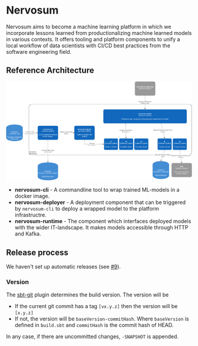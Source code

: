 # Nervosum

Nervosum aims to become a machine learning platform in which we incorporate lessons learned from productionalizing machine learned models in various contexts. It offers tooling and platform components to unify a local workflow of data scientists with CI/CD best practices from the software engineering field.

## Reference Architecture

![Reference Architecture](docs/reference-architecture.png)

* **nervosum-cli** - A commandline tool to wrap trained ML-models in a docker image.
* **nervosum-deployer** - A deployment component that can be triggered by `nervosum-cli` to deploy a wrapped model to the platform infrastructre.
* **nervosum-runtime** - The component which interfaces deployed models with the wider IT-landscape. It makes models accessible through HTTP and Kafka.

## Release process

We haven't set up automatic releases (see [#9](https://github.com/nervosum/nervosum/issues/9)).

### Version
The [sbt-git](https://github.com/sbt/sbt-git) plugin determines the build version. The version will be
* If the current git commit has a tag `[vx.y.z]` then the version will be `[x.y.z]`
* If not, the version will be `baseVersion-commitHash`. Where `baseVersion` is defined in `build.sbt` and `commitHash` is the commit hash of HEAD.

In any case, if there are uncommitted changes, `-SNAPSHOT` is appended.
